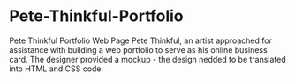 # Pete-Thinkful-Portfolio
Pete Thinkful Portfolio Web Page
Pete Thinkful, an artist approached for assistance with building a web portfolio to serve as his online business card. 
The designer provided a mockup - the design nedded to be translated into HTML and CSS code.

